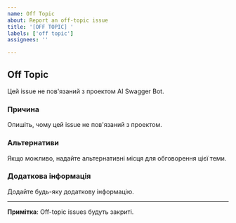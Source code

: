```yaml
---
name: Off Topic
about: Report an off-topic issue
title: '[OFF TOPIC] '
labels: ['off topic']
assignees: ''

---
```


## Off Topic

Цей issue не пов'язаний з проектом AI Swagger Bot.

### Причина

Опишіть, чому цей issue не пов'язаний з проектом.

### Альтернативи

Якщо можливо, надайте альтернативні місця для обговорення цієї теми.

### Додаткова інформація

Додайте будь-яку додаткову інформацію.

---

**Примітка**: Off-topic issues будуть закриті.
